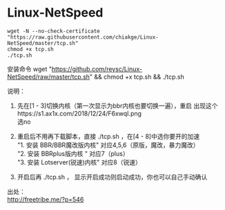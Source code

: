 # Linux-NetSpeed
```
wget -N --no-check-certificate "https://raw.githubusercontent.com/chiakge/Linux-NetSpeed/master/tcp.sh"
chmod +x tcp.sh
./tcp.sh
```

安装命令
  wget "https://github.com/reysc/Linux-NetSpeed/raw/master/tcp.sh" && chmod +x tcp.sh && ./tcp.sh

说明：
1. 先在[1 - 3]切换内核（第一次显示为bbr内核也要切换一遍），重启
出现这个https://s1.ax1x.com/2018/12/24/F6xwqI.png  
选no

2. 重启后不用再下载脚本，直接 ./tcp.sh ，在[4 - 8]中选你要开的加速  
"1. 安装 BBR/BBR魔改版内核"        对应4,5,6（原版，魔改，暴力魔改）  
"2. 安装 BBRplus版内核 "                对应7（plus）  
"3. 安装 Lotserver(锐速)内核"        对应8（锐速）  

3. 开启后再 ./tcp.sh  ， 显示开启成功则启动成功，你也可以自己手动确认

出处：  
http://freetribe.me/?p=546
